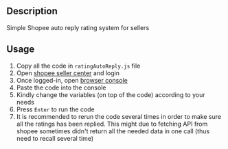 ## Description

Simple Shopee auto reply rating system for sellers

## Usage

1. Copy all the code in ```ratingAutoReply.js``` file
2. Open [shopee seller center](https://seller.shopee.com.my/) and login
3. Once logged-in, open [browser console](https://support.airtable.com/hc/en-us/articles/232313848-How-to-open-the-developer-console#:~:text=To%20open%20the%20developer%20console%20window%20on%20Chrome%2C%20use%20the,then%20select%20%22Developer%20Tools.%22)
4. Paste the code into the console
5. Kindly change the variables (on top of the code) according to your needs
6. Press ```Enter``` to run the code
7. It is recommended to rerun the code several times in order to make sure all the ratings has been replied. This might due to fetching API from shopee sometimes didn't return all the needed data in one call (thus need to recall several time)
